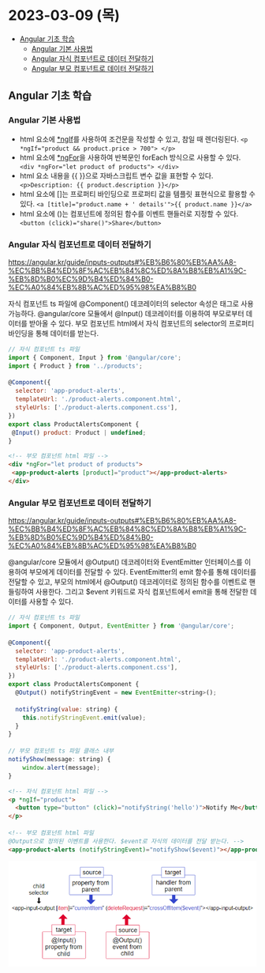 # 2023-03-09 (목)

- [Angular 기초 학습](#angular-기초-학습)
  - [Angular 기본 사용법](#angular-기본-사용법)
  - [Angular 자식 컴포넌트로 데이터 전달하기](#angular-자식-컴포넌트로-데이터-전달하기)
  - [Angular 부모 컴포넌트로 데이터 전달하기](#angular-부모-컴포넌트로-데이터-전달하기)

## Angular 기초 학습

### Angular 기본 사용법

- html 요소에 [*ngIf](https://angular.kr/api/common/NgIf)를 사용하여 조건문을 작성할 수 있고, 참일 때 렌더링된다.
`<p *ngIf="product && product.price > 700"> </p>`
- html 요소에 [*ngFor](https://angular.kr/api/common/NgFor)을 사용하여 반복문인 forEach 방식으로 사용할 수 있다.
`<div *ngFor="let product of products"> </div>`
- html 요소 내용을 {{ }}으로 자바스크립트 변수 값을 표현할 수 있다.
`<p>Description: {{ product.description }}</p>`
- html 요소에 []는 프로퍼티 바인딩으로 프로퍼티 값을 템플릿 표현식으로 활용할  수 있다.
`<a [title]="product.name + ' details'">{{ product.name }}</a>`
- html 요소에 ()는 컴포넌트에 정의된 함수를 이벤트 핸들러로 지정할 수 있다.
`<button (click)="share()">Share</button>`

### Angular 자식 컴포넌트로 데이터 전달하기

<https://angular.kr/guide/inputs-outputs#%EB%B6%80%EB%AA%A8-%EC%BB%B4%ED%8F%AC%EB%84%8C%ED%8A%B8%EB%A1%9C-%EB%8D%B0%EC%9D%B4%ED%84%B0-%EC%A0%84%EB%8B%AC%ED%95%98%EA%B8%B0>

자식 컴포넌트 ts 파일에 @Component() 데코레이터의 selector 속성은 태그로 사용가능하다. @angular/core 모듈에서 @Input() 데코레이터를 이용하여 부모로부터 데이터를 받아올 수 있다. 부모 컴포넌트 html에서 자식 컴포넌트의 selector의 프로퍼티 바인딩을 통해 데이터를 받는다.

```jsx
// 자식 컴포넌트 ts 파일
import { Component, Input } from '@angular/core';
import { Product } from '../products';

@Component({
  selector: 'app-product-alerts',
  templateUrl: './product-alerts.component.html',
  styleUrls: ['./product-alerts.component.css'],
})
export class ProductAlertsComponent {
 @Input() product: Product | undefined;
}
```

```html
<!-- 부모 컴포넌트 html 파일 -->
<div *ngFor="let product of products">
 <app-product-alerts [product]="product"></app-product-alerts>
</div>
```

### Angular 부모 컴포넌트로 데이터 전달하기

<https://angular.kr/guide/inputs-outputs#%EB%B6%80%EB%AA%A8-%EC%BB%B4%ED%8F%AC%EB%84%8C%ED%8A%B8%EB%A1%9C-%EB%8D%B0%EC%9D%B4%ED%84%B0-%EC%A0%84%EB%8B%AC%ED%95%98%EA%B8%B0>

@angular/core 모듈에서 @Output() 데코레이터와 EventEmitter 인터페이스를 이용하여 부모에게 데이터를 전달할 수 있다. EventEmitter의 emit 함수를 통해 데이터를 전달할 수 있고, 부모의 html에서 @Output() 데코레이터로 정의된 함수를 이벤트로 핸들링하여 사용한다. 그리고 $event 키워드로 자식 컴포넌트에서 emit을 통해 전달한 데이터를 사용할 수 있다.

```jsx
// 자식 컴포넌트 ts 파일
import { Component, Output, EventEmitter } from '@angular/core';

@Component({
  selector: 'app-product-alerts',
  templateUrl: './product-alerts.component.html',
  styleUrls: ['./product-alerts.component.css'],
})
export class ProductAlertsComponent {
  @Output() notifyStringEvent = new EventEmitter<string>();

  notifyString(value: string) {
    this.notifyStringEvent.emit(value);
  }
}

// 부모 컴포넌트 ts 파일 클래스 내부
notifyShow(message: string) {
    window.alert(message);
}
```

```html
<!-- 자식 컴포넌트 html 파일 -->
<p *ngIf="product">
  <button type="button" (click)="notifyString('hello')">Notify Me</button>
</p>

<!-- 부모 컴포넌트 html 파일 
@Output으로 정의된 이벤트를 사용한다. $event로 자식의 데이터를 전달 받는다. -->
<app-product-alerts (notifyStringEvent)="notifyShow($event)"></app-product-alerts>
```

![angular-input-output-diagram](./images/2023-03-09_angular-input-output-diagram.png)
